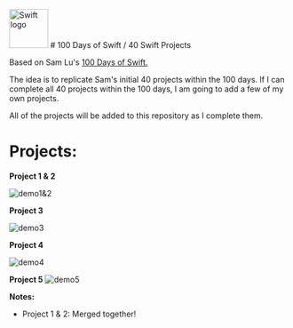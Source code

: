 <img src="https://swift.org/assets/images/swift.svg" alt="Swift logo" height="70" >
# 100 Days of Swift / 40 Swift Projects

Based on Sam Lu's [100 Days of Swift.](https://medium.com/@samvlu/100-days-of-swift-736d45a19b63#.t6tj3o8ip)

The idea is to replicate Sam's initial 40 projects within the 100 days. If I can complete all 40 projects within the 100 days, I am going to add a few of my own projects.

All of the projects will be added to this repository as I complete them.


# Projects:

**Project 1 & 2**

![demo1&2](http://s15.postimg.org/hx6ahhrnf/Project1_And2.gif)


**Project 3**

![demo3](http://s21.postimg.org/fqs9zib7b/Project_3.gif)


**Project 4**

![demo4](http://s16.postimg.org/jbheexpgl/Project_4.gif)


**Project 5**
![demo5](http://s16.postimg.org/b5ogo3wfp/Project_5.gif)


**Notes:**
- Project 1 & 2: Merged together!
